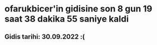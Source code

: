 # ofarukbicer'in gidisine son 8 gun 19 saat 38 dakika 55 saniye kaldi

## Gidis tarihi: 30.09.2022 :(